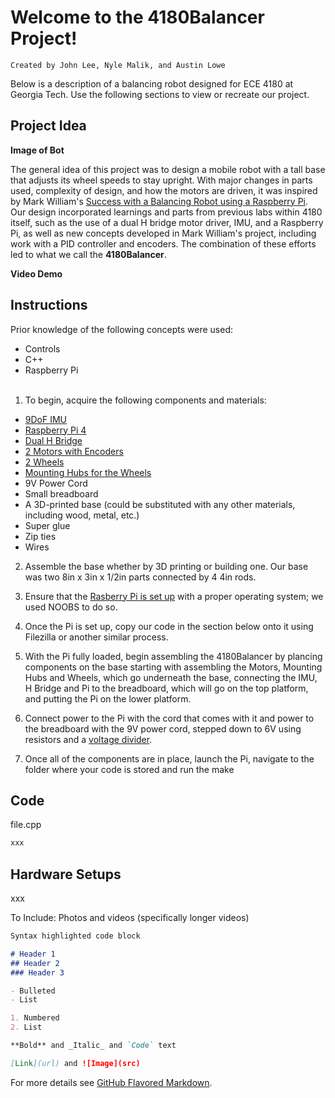 # Welcome to the 4180Balancer Project!
`Created by John Lee, Nyle Malik, and Austin Lowe`

Below is a description of a balancing robot designed for ECE 4180 at Georgia Tech.
Use the following sections to view or recreate our project.

## Project Idea

**Image of Bot**

The general idea of this project was to design a mobile robot with a tall base that adjusts its wheel speeds to stay upright. With major changes in parts used, complexity of design, and how the motors are driven, it was inspired by Mark William's [Success with a Balancing Robot using a Raspberry Pi](http://ozzmaker.com/success-with-a-balancing-robot-using-a-raspberry-pi/). Our design incorporated learnings and parts from previous labs within 4180 itself, such as the use of a dual H bridge motor driver, IMU, and a Raspberry Pi, as well as new concepts developed in Mark William's project, including work with a PID controller and encoders. The combination of these efforts led to what we call the **4180Balancer**.

**Video Demo**

## Instructions

Prior knowledge of the following concepts were used:
- Controls
- C++
- Raspberry Pi<br/><br/>

1. To begin, acquire the following components and materials:
- [9DoF IMU](https://www.sparkfun.com/products/13944)
- [Raspberry Pi 4](https://www.raspberrypi.org/products/raspberry-pi-4-model-b/)
- [Dual H Bridge](https://www.sparkfun.com/products/14450)
- [2 Motors with Encoders](https://www.pololu.com/product/4822)
- [2 Wheels](https://www.pololu.com/product/1435)
- [Mounting Hubs for the Wheels](https://www.pololu.com/product/1081)
- 9V Power Cord
- Small breadboard
- A 3D-printed base (could be substituted with any other materials, including wood, metal, etc.)
- Super glue
- Zip ties
- Wires

2. Assemble the base whether by 3D printing or building one. Our base was two 8in x 3in x 1/2in parts connected by 4 4in rods.

3. Ensure that the [Rasberry Pi is set up](https://projects.raspberrypi.org/en/projects/raspberry-pi-setting-up/6) with a proper operating system; we used NOOBS to do so.

4. Once the Pi is set up, copy our code in the section below onto it using Filezilla or another similar process. 

5. With the Pi fully loaded, begin assembling the 4180Balancer by plancing components on the base starting with assembling the Motors, Mounting Hubs and Wheels, which go underneath the base, connecting the IMU, H Bridge and Pi to the breadboard, which will go on the top platform, and putting the Pi on the lower platform.

6. Connect power to the Pi with the cord that comes with it and power to the breadboard with the 9V power cord, stepped down to 6V using resistors and a [voltage divider](https://learn.sparkfun.com/tutorials/voltage-dividers/all).

7. Once all of the components are in place, launch the Pi, navigate to the folder where your code is stored and run the make

## Code

file.cpp
```markdown
xxx
```

## Hardware Setups

xxx

To Include:
Photos and videos (specifically longer videos)
```markdown
Syntax highlighted code block

# Header 1
## Header 2
### Header 3

- Bulleted
- List

1. Numbered
2. List

**Bold** and _Italic_ and `Code` text

[Link](url) and ![Image](src)
```
For more details see [GitHub Flavored Markdown](https://guides.github.com/features/mastering-markdown/).
